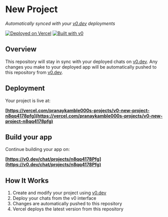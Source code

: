 # New Project

*Automatically synced with your [v0.dev](https://v0.dev) deployments*

[![Deployed on Vercel](https://img.shields.io/badge/Deployed%20on-Vercel-black?style=for-the-badge&logo=vercel)](https://vercel.com/pranaykamble000s-projects/v0-new-project-n8qq4178pfg)
[![Built with v0](https://img.shields.io/badge/Built%20with-v0.dev-black?style=for-the-badge)](https://v0.dev/chat/projects/n8qq4178Pfg)

## Overview

This repository will stay in sync with your deployed chats on [v0.dev](https://v0.dev).
Any changes you make to your deployed app will be automatically pushed to this repository from [v0.dev](https://v0.dev).

## Deployment

Your project is live at:

**[https://vercel.com/pranaykamble000s-projects/v0-new-project-n8qq4178pfg](https://vercel.com/pranaykamble000s-projects/v0-new-project-n8qq4178pfg)**

## Build your app

Continue building your app on:

**[https://v0.dev/chat/projects/n8qq4178Pfg](https://v0.dev/chat/projects/n8qq4178Pfg)**

## How It Works

1. Create and modify your project using [v0.dev](https://v0.dev)
2. Deploy your chats from the v0 interface
3. Changes are automatically pushed to this repository
4. Vercel deploys the latest version from this repository